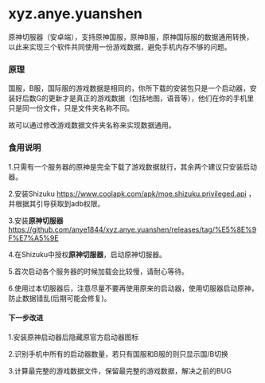 # xyz.anye.yuanshen
原神切服器（安卓端），支持原神国服，原神B服，原神国际服的数据通用转换，以此来实现三个软件共同使用一份游戏数据，避免手机内存不够的问题。

### 原理
国服，B服，国际服的游戏数据是相同的，你所下载的安装包只是一个启动器，安装好后数G的更新才是真正的游戏数据（包括地图，语音等），他们在你的手机里只是同一份文件，只是文件夹名称不同。

故可以通过修改游戏数据文件夹名称来实现数据通用。

### 食用说明
1.只需有一个服务器的原神是完全下载了游戏数据就行，其余两个建议只安装启动器。

2.安装Shizuku https://www.coolapk.com/apk/moe.shizuku.privileged.api ，并根据其引导获取到adb权限。

3.安装**原神切服器** https://github.com/anye1844/xyz.anye.yuanshen/releases/tag/%E5%8E%9F%E7%A5%9E

4.在Shizuku中授权**原神切服器**，启动原神切服器。

5.首次启动各个服务器的时候加载会比较慢，请耐心等待。

6.使用过本切服器后，注意尽量不要再使用原来的启动器，使用切服器启动原神，防止数据错乱(后期可能会修复)。

#### 下一步改进

1.安装原神启动器后隐藏原官方启动器图标

2.识别手机中所有的启动器数量，若只有国服和B服的则只显示国/B切换

3.计算最完整的游戏数据文件，保留最完整的游戏数据，解决之前的BUG
